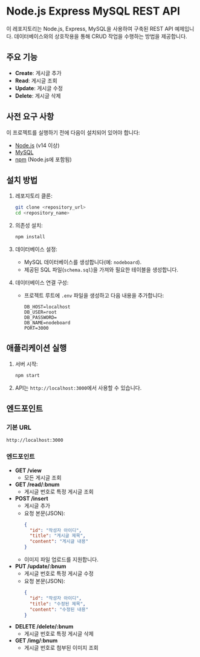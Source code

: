 # Node.js Express MySQL REST API

이 레포지토리는 Node.js, Express, MySQL을 사용하여 구축된 REST API 예제입니다. 데이터베이스와의 상호작용을 통해 CRUD 작업을 수행하는 방법을 제공합니다.

## 주요 기능

- **Create**: 게시글 추가
- **Read**: 게시글 조회
- **Update**: 게시글 수정
- **Delete**: 게시글 삭제

## 사전 요구 사항

이 프로젝트를 실행하기 전에 다음이 설치되어 있어야 합니다:

- [Node.js](https://nodejs.org/) (v14 이상)
- [MySQL](https://www.mysql.com/)
- [npm](https://www.npmjs.com/) (Node.js에 포함됨)

## 설치 방법

1. 레포지토리 클론:
   ```bash
   git clone <repository_url>
   cd <repository_name>
   ```

2. 의존성 설치:
   ```bash
   npm install
   ```

3. 데이터베이스 설정:
   - MySQL 데이터베이스를 생성합니다(예: `nodeboard`).
   - 제공된 SQL 파일(`schema.sql`)을 가져와 필요한 테이블을 생성합니다.

4. 데이터베이스 연결 구성:
   - 프로젝트 루트에 `.env` 파일을 생성하고 다음 내용을 추가합니다:
     ```env
     DB_HOST=localhost
     DB_USER=root
     DB_PASSWORD=
     DB_NAME=nodeboard
     PORT=3000
     ```

## 애플리케이션 실행

1. 서버 시작:
   ```bash
   npm start
   ```

2. API는 `http://localhost:3000`에서 사용할 수 있습니다.

## 엔드포인트

### 기본 URL
`http://localhost:3000`

### 엔드포인트

- **GET /view**
  - 모든 게시글 조회
- **GET /read/:bnum**
  - 게시글 번호로 특정 게시글 조회
- **POST /insert**
  - 게시글 추가
  - 요청 본문(JSON):
    ```json
    {
      "id": "작성자 아이디",
      "title": "게시글 제목",
      "content": "게시글 내용"
    }
    ```
  - 이미지 파일 업로드를 지원합니다.
- **PUT /update/:bnum**
  - 게시글 번호로 특정 게시글 수정
  - 요청 본문(JSON):
    ```json
    {
      "id": "작성자 아이디",
      "title": "수정된 제목",
      "content": "수정된 내용"
    }
    ```
- **DELETE /delete/:bnum**
  - 게시글 번호로 특정 게시글 삭제
- **GET /img/:bnum**
  - 게시글 번호로 첨부된 이미지 조회
